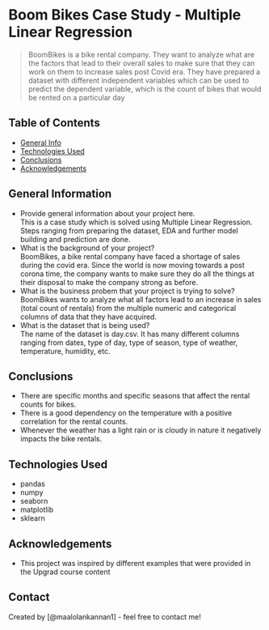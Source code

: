 # Boom Bikes Case Study - Multiple Linear Regression
> BoomBikes is a bike rental company. They want to analyze what are the factors that lead to their overall sales to make sure that they can work on them to increase sales post Covid era. They have prepared a dataset with different independent variables which can be used to predict the dependent variable, which is the count of bikes that would be rented on a particular day


## Table of Contents
* [General Info](#general-information)
* [Technologies Used](#technologies-used)
* [Conclusions](#conclusions)
* [Acknowledgements](#acknowledgements)

<!-- You can include any other section that is pertinent to your problem -->

## General Information
- Provide general information about your project here.<br>
This is a case study which is solved using Multiple Linear Regression. Steps ranging from preparing the dataset, EDA and further model building and prediction are done.
- What is the background of your project?<br>
BoomBikes, a bike rental company have faced a shortage of sales during the covid era. Since the world is now moving towards a post corona time, the company wants to make sure they do all the things at their disposal to make the company strong as before.
- What is the business probem that your project is trying to solve?<br>
BoomBikes wants to analyze what all factors lead to an increase in sales (total count of rentals) from the multiple numeric and categorical columns of data that they have acquired.
- What is the dataset that is being used?<br>
The name of the dataset is day.csv. It has many different columns ranging from dates, type of day, type of season, type of weather, temperature, humidity, etc.

<!-- You don't have to answer all the questions - just the ones relevant to your project. -->

## Conclusions
- There are specific months and specific seasons that affect the rental counts for bikes.
- There is a good dependency on the temperature with a positive correlation for the rental counts.
- Whenever the weather has a light rain or is cloudy in nature it negatively impacts the bike rentals.

<!-- You don't have to answer all the questions - just the ones relevant to your project. -->


## Technologies Used
- pandas
- numpy
- seaborn
- matplotlib
- sklearn

<!-- As the libraries versions keep on changing, it is recommended to mention the version of library used in this project -->

## Acknowledgements
- This project was inspired by different examples that were provided in the Upgrad course content


## Contact
Created by [@maalolankannan1] - feel free to contact me!
